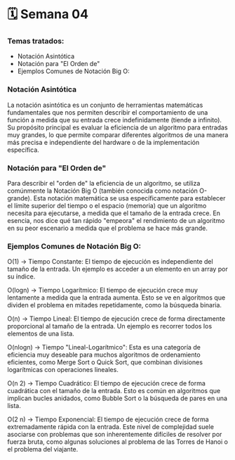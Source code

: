 # 🗓️ Semana 04
### Temas tratados:
- Notación Asintótica
- Notación para "El Orden de"
- Ejemplos Comunes de Notación Big O:
### Notación Asintótica
La notación asintótica es un conjunto de herramientas matemáticas fundamentales que nos permiten describir el comportamiento de una función a medida que su entrada crece indefinidamente (tiende a infinito). Su propósito principal es evaluar la eficiencia de un algoritmo para entradas muy grandes, lo que permite comparar diferentes algoritmos de una manera más precisa e independiente del hardware o de la implementación específica.

### Notación para "El Orden de"
Para describir el "orden de" la eficiencia de un algoritmo, se utiliza comúnmente la Notación Big O (también conocida como notación O-grande). Esta notación matemática se usa específicamente para establecer el límite superior del tiempo o el espacio (memoria) que un algoritmo necesita para ejecutarse, a medida que el tamaño de la entrada crece. En esencia, nos dice qué tan rápido "empeora" el rendimiento de un algoritmo en su peor escenario a medida que el problema se hace más grande.

### Ejemplos Comunes de Notación Big O:
O(1) → Tiempo Constante: El tiempo de ejecución es independiente del tamaño de la entrada. Un ejemplo es acceder a un elemento en un array por su índice.

O(logn) → Tiempo Logarítmico: El tiempo de ejecución crece muy lentamente a medida que la entrada aumenta. Esto se ve en algoritmos que dividen el problema en mitades repetidamente, como la búsqueda binaria.

O(n) → Tiempo Lineal: El tiempo de ejecución crece de forma directamente proporcional al tamaño de la entrada. Un ejemplo es recorrer todos los elementos de una lista.

O(nlogn) → Tiempo "Lineal-Logarítmico": Esta es una categoría de eficiencia muy deseable para muchos algoritmos de ordenamiento eficientes, como Merge Sort o Quick Sort, que combinan divisiones logarítmicas con operaciones lineales.

O(n 2) → Tiempo Cuadrático: El tiempo de ejecución crece de forma cuadrática con el tamaño de la entrada. Esto es común en algoritmos que implican bucles anidados, como Bubble Sort o la búsqueda de pares en una lista.

O(2 n) → Tiempo Exponencial: El tiempo de ejecución crece de forma extremadamente rápida con la entrada. Este nivel de complejidad suele asociarse con problemas que son inherentemente difíciles de resolver por fuerza bruta, como algunas soluciones al problema de las Torres de Hanoi o el problema del viajante.
